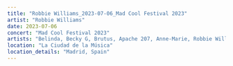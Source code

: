 ```yaml
---
title: "Robbie Williams_2023-07-06_Mad Cool Festival 2023"
artist: "Robbie Williams"
date: 2023-07-06
concert: "Mad Cool Festival 2023"
artists: "Belinda, Becky G, Brutus, Apache 207, Anne-Marie, Robbie Williams, Echo & the Bunnymen, Adriatique, Disturbed, Di-rect, Ay Wing, Alizzz, Anfisa Letyago, Blondie, AR/CO, Angel Olsen"
location: "La Ciudad de la Música"
location_details: "Madrid, Spain"
---
```

